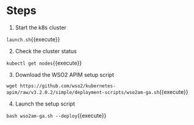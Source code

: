 # Steps


1) Start the k8s cluster

`launch.sh`{{execute}}

2) Check the cluster status

`kubectl get nodes`{{execute}}

3) Download the WSO2 APIM setup script

`wget https://github.com/wso2/kubernetes-apim/raw/v3.2.0.2/simple/deployment-scripts/wso2am-ga.sh`{{execute}}

4) Launch the setup script

`bash wso2am-ga.sh --deploy`{{execute}}
